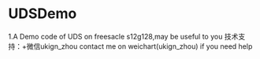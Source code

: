 # UDSDemo
1.A Demo code of UDS on freesacle s12g128,may be useful to you
技术支持：+微信ukign_zhou
contact me on weichart(ukign_zhou) if you need help
